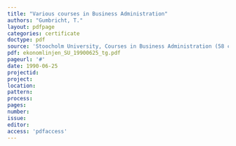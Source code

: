 ```yaml
---
title: "Various courses in Business Administration"
authors: "Gumbricht, T."
layout: pdfpage
categories: certificate
doctype: pdf
source: 'Stoocholm University, Courses in Business Administration (58 credits)'
pdf: ekonomlinjen_SU_19900625_tg.pdf
pageurl: '#'
date: 1990-06-25
projectid:
project:
location:
pattern:
process:
pages:
number:
issue:
editor:
access: 'pdfaccess'
---
```

